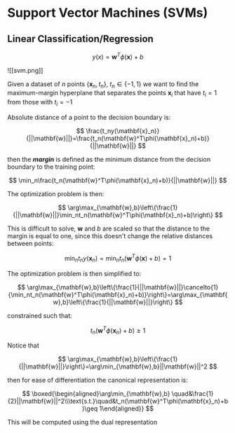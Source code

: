 # Support Vector Machines (SVMs)


## Linear Classification/Regression

$$
y(x)=\mathbf{w}^T\phi(\mathbf{x})+b
$$

![[svm.png]]

Given a dataset of $n$ points $\{\mathbf{x}_n,t_n\},\: t_n\in\{-1,1\}$ we want to find the maximum-margin hyperplane that separates the points $\mathbf{x}_i$ that have $t_i=1$ from those with $t_i=-1$

Absolute distance of a point to the decision boundary is:

$$
\frac{t_ny(\mathbf{x}_n)}{||\mathbf{w}||}=\frac{t_n(\mathbf{w}^T\phi(\mathbf{x}_n)+b)}{||\mathbf{w}||}
$$

then the ***margin*** is defined as the minimum distance from the decision boundary to the training point:

$$
\min_n\frac{t_n(\mathbf{w}^T\phi(\mathbf{x}_n)+b)}{||\mathbf{w}||}
$$

The optimization problem is then:

$$
\arg\max_{\mathbf{w},b}\left\{\frac{1}{||\mathbf{w}||}\min_nt_n(\mathbf{w}^T\phi(\mathbf{x}_n)+b)\right\}
$$

This is difficult to solve, $\mathbf{w}$ and $b$ are scaled so that the distance to the margin is equal to one, since this doesn't change the relative distances between points:

$$
\min_nt_ny(\mathbf{x}_n)=\min_nt_n(\mathbf{w}^T\phi(\mathbf{x})+b)=1
$$

The optimization problem is then simplified to:

$$
\arg\max_{\mathbf{w},b}\left\{\frac{1}{||\mathbf{w}||}\cancelto{1}{\min_nt_n(\mathbf{w}^T\phi(\mathbf{x}_n)+b)}\right\}=\arg\max_{\mathbf{w},b}\left\{\frac{1}{||\mathbf{w}||}\right\}
$$

constrained such that:

$$
t_n(\mathbf{w}^T\phi(\mathbf{x}_n)+b)\geq 1
$$

Notice that

$$
\arg\max_{\mathbf{w},b}\left\{\frac{1}{||\mathbf{w}||}\right\}=\arg\min_{\mathbf{w},b}||\mathbf{w}||^2
$$

then for ease of differentiation the canonical representation is:

$$
\boxed{\begin{aligned}\arg\min_{\mathbf{w},b} \quad&\frac{1}{2}||\mathbf{w}||^2\\\text{s.t.}\quad&t_n(\mathbf{w}^T\phi(\mathbf{x}_n)+b)\geq 1\end{aligned}}
$$

This will be computed using the dual representation